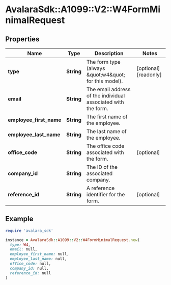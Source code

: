 # AvalaraSdk::A1099::V2::W4FormMinimalRequest

## Properties

| Name | Type | Description | Notes |
| ---- | ---- | ----------- | ----- |
| **type** | **String** | The form type (always \&quot;w4\&quot; for this model). | [optional][readonly] |
| **email** | **String** | The email address of the individual associated with the form. |  |
| **employee_first_name** | **String** | The first name of the employee. |  |
| **employee_last_name** | **String** | The last name of the employee. |  |
| **office_code** | **String** | The office code associated with the form. | [optional] |
| **company_id** | **String** | The ID of the associated company. |  |
| **reference_id** | **String** | A reference identifier for the form. | [optional] |

## Example

```ruby
require 'avalara_sdk'

instance = AvalaraSdk::A1099::V2::W4FormMinimalRequest.new(
  type: W4,
  email: null,
  employee_first_name: null,
  employee_last_name: null,
  office_code: null,
  company_id: null,
  reference_id: null
)
```

